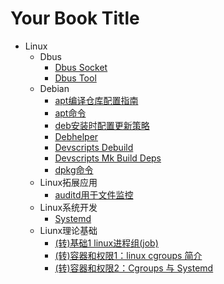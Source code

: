# Your Book Title

- Linux
  - Dbus
    * [Dbus Socket](linux/dbus/dbus_socket.md)
    * [Dbus Tool](linux/dbus/dbus_tool.md)
  - Debian
    * [apt编译仓库配置指南](linux/debian/apt编译仓库配置指南.md)
    * [apt命令](linux/debian/apt命令.md)
    * [deb安装时配置更新策略](linux/debian/deb安装时配置更新策略.md)
    * [Debhelper](linux/debian/debhelper.md)
    * [Devscripts Debuild](linux/debian/devscripts%20-%20debuild.md)
    * [Devscripts Mk Build Deps](linux/debian/devscripts%20-%20mk-build-deps.md)
    * [dpkg命令](linux/debian/dpkg命令.md)
  - Linux拓展应用
    * [auditd用于文件监控](linux/Linux拓展应用/auditd用于文件监控.md)
  - Linux系统开发
    * [Systemd](linux/Linux系统开发/systemd.md)
  - Liunx理论基础
    * [(转)基础1 linux进程组(job)](linux/Liunx理论基础/(转)基础1%20linux进程组(job).md)
    * [(转)容器和权限1：linux cgroups 简介](linux/Liunx理论基础/(转)容器和权限1：linux%20cgroups%20简介.md)
    * [(转)容器和权限2：Cgroups 与 Systemd](linux/Liunx理论基础/(转)容器和权限2：Cgroups%20与%20Systemd.md)
